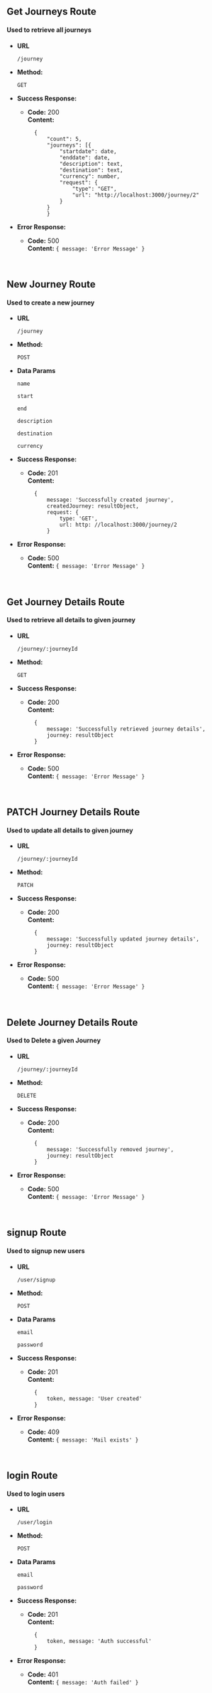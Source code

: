 


## Get Journeys Route ##


  #### Used to retrieve all journeys ####



* **URL**

  
    `/journey`
  



* **Method:**

  
    `GET`
  







- **Success Response:**

  
    - **Code:** 200<br>**Content:**
      ```
        {
            "count": 5,
            "journeys": [{
                "startdate": date,
                "enddate": date,
                "description": text,
                "destination": text,
                "currency": number,
                "request": {
                    "type": "GET",
                    "url": "http://localhost:3000/journey/2"
                }
            }
            }
      ```
  



- **Error Response:**

  
    * **Code:** 500<br>**Content:**
      `{
message: 'Error Message'
}`
  



<br>


## New Journey Route ##


  #### Used to create a new journey ####



* **URL**

  
    `/journey`
  



* **Method:**

  
    `POST`
  





- **Data Params**

  
    `name`
  
    `start`
  
    `end`
  
    `description`
  
    `destination`
  
    `currency`
  



- **Success Response:**

  
    - **Code:** 201<br>**Content:**
      ```
        {
            message: 'Successfully created journey',
            createdJourney: resultObject,
            request: {
                type: 'GET',
                url: http: //localhost:3000/journey/2
            }
      ```
  



- **Error Response:**

  
    * **Code:** 500<br>**Content:**
      `{
message: 'Error Message'
}`
  



<br>


## Get Journey Details Route ##


  #### Used to retrieve all details to given journey ####



* **URL**

  
    `/journey/:journeyId`
  



* **Method:**

  
    `GET`
  







- **Success Response:**

  
    - **Code:** 200<br>**Content:**
      ```
        {
            message: 'Successfully retrieved journey details',
            journey: resultObject
        }
      ```
  



- **Error Response:**

  
    * **Code:** 500<br>**Content:**
      `{
message: 'Error Message'
}`
  



<br>


## PATCH Journey Details Route ##


  #### Used to update all details to given journey ####



* **URL**

  
    `/journey/:journeyId`
  



* **Method:**

  
    `PATCH`
  







- **Success Response:**

  
    - **Code:** 200<br>**Content:**
      ```
        {
            message: 'Successfully updated journey details',
            journey: resultObject
        }
      ```
  



- **Error Response:**

  
    * **Code:** 500<br>**Content:**
      `{
message: 'Error Message'
}`
  



<br>


## Delete Journey Details Route ##


  #### Used to Delete a given Journey ####



* **URL**

  
    `/journey/:journeyId`
  



* **Method:**

  
    `DELETE`
  







- **Success Response:**

  
    - **Code:** 200<br>**Content:**
      ```
        {
            message: 'Successfully removed journey',
            journey: resultObject
        }
      ```
  



- **Error Response:**

  
    * **Code:** 500<br>**Content:**
      `{
message: 'Error Message'
}`
  



<br>


## signup Route ##


  #### Used to signup new users ####



* **URL**

  
    `/user/signup`
  



* **Method:**

  
    `POST`
  





- **Data Params**

  
    `email`
  
    `password`
  



- **Success Response:**

  
    - **Code:** 201<br>**Content:**
      ```
        {
            token, message: 'User created'
        }
      ```
  



- **Error Response:**

  
    * **Code:** 409<br>**Content:**
      `{
message: 'Mail exists'
}`
  



<br>


## login Route ##


  #### Used to login users ####



* **URL**

  
    `/user/login`
  



* **Method:**

  
    `POST`
  





- **Data Params**

  
    `email`
  
    `password`
  



- **Success Response:**

  
    - **Code:** 201<br>**Content:**
      ```
        {
            token, message: 'Auth successful'
        }
      ```
  



- **Error Response:**

  
    * **Code:** 401<br>**Content:**
      `{
message: 'Auth failed'
}`
  



<br>